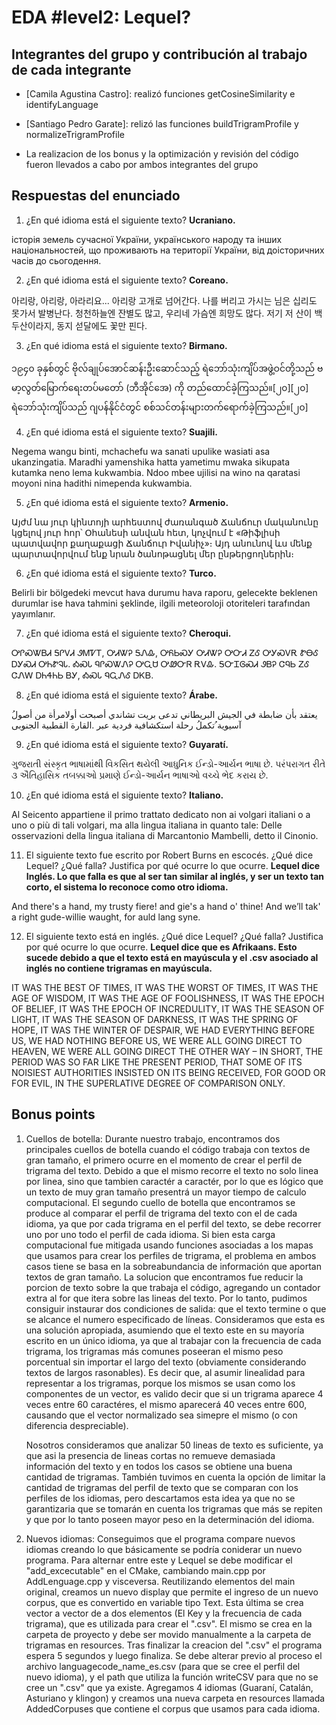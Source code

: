 # EDA #level2: Lequel?

## Integrantes del grupo y contribución al trabajo de cada integrante

* [Camila Agustina Castro]: realizó funciones getCosineSimilarity e identifyLanguage

* [Santiago Pedro Garate]: relizó las funciones buildTrigramProfile y normalizeTrigramProfile

* La realizacion de los bonus y la optimización y revisión del código fueron llevados a cabo por ambos integrantes del grupo

## Respuestas del enunciado

1. ¿En qué idioma está el siguiente texto? **Ucraniano.**

історія земель сучасної України, українського народу та інших національностей, що проживають на території України, від доісторичних часів до сьогодення.



2. ¿En qué idioma está el siguiente texto? **Coreano.**

아리랑, 아리랑, 아라리요... 아리랑 고개로 넘어간다. 나를 버리고 가시는 님은 십리도 못가서 발병난다. 청천하늘엔 잔별도 많고, 우리네 가슴엔 희망도 많다. 저기 저 산이 백두산이라지, 동지 섣달에도 꽃만 핀다.



3. ¿En qué idioma está el siguiente texto? **Birmano.**

၁၉၄၀ ခုနှစ်တွင် ဗိုလ်ချုပ်အောင်ဆန်းဦးဆောင်သည့် ရဲဘော်သုံးကျိပ်အဖွဲ့ဝင်တို့သည် ဗမာ့လွတ်မြောက်ရေးတပ်မတော် (ဘီအိုင်အေ) ကို တည်ထောင်ခဲ့ကြသည်။[၂၀][၂၀] ရဲဘော်သုံးကျိပ်သည် ဂျပန်နိုင်ငံတွင် စစ်သင်တန်းများတက်ရောက်ခဲ့ကြသည်။[၂၀]



4. ¿En qué idioma está el siguiente texto? **Suajili.**

Negema wangu binti, mchachefu wa sanati upulike wasiati asa ukanzingatia. Maradhi yamenshika hatta yametimu mwaka sikupata kutamka neno lema kukwambia. Ndoo mbee ujilisi na wino na qaratasi moyoni nina hadithi nimependa kukwambia.



5. ¿En qué idioma está el siguiente texto? **Armenio.**

Այժմ նա յուր կինտոյի արհեստով ժառանգած Ճանճուր մականունը կցելով յուր հոր՝ Օհանեսի անվան հետ, կոչվում է «Թիֆլիսի պատվավոր քաղաքացի Ճանճուր Իվանիչ»։ Այդ անունով ևս մենք պարտավորվում ենք նրան ծանոթացնել մեր ընթերցողներին։



6. ¿En qué idioma está el siguiente texto? **Turco.**

Belirli bir bölgedeki mevcut hava durumu hava raporu, gelecekte beklenen durumlar ise hava tahmini şeklinde, ilgili meteoroloji otoriteleri tarafından yayımlanır.



7. ¿En qué idioma está el siguiente texto? **Cheroqui.**

ᎤᎵᏍᏔᏴᏗ ᎦᎵᏙᏗ ᏭᎷᏤᎢ, ᎤᏗᏔᎮ ᎦᏁᎲ, ᎤᏲᏏᏍᎩ ᎤᏗᏔᎮ ᎤᏅᏗ ᏃᎴ ᎤᎩᏍᏙᎡ ᏑᎾᎴ ᎠᎩᏍᏗ ᎤᏂᏑᎸᏓ. ᎣᏍᏓ ᏄᎵᏍᏔᏁᎮ ᎤᏩᏌ ᎤᏪᏅᏒ ᎡᏙᎲ. ᎦᏅᏆᎶᏍᏗ ᏭᏴᎮ ᏣᏄᏏ ᏃᎴ ᏣᏁᎳ ᎠᏂᏎᏂᏏ ᏴᎩ, ᎣᏍᏓ ᏄᏩᏁᎴ ᎠᏦᏴ.



8. ¿En qué idioma está el siguiente texto? **Árabe.**

ُیعتقد بأن ضابطة في الجیش البریطاني تدعى بریت تشاندي أصبحت أولامرأة من أصول آسیویة ُتكملُ رحلة استكشافیة فردیة عبر .القارة القطبیة الجنوبی  



9. ¿En qué idioma está el siguiente texto? **Guyaratí.**

ગુજરાતી સંસ્કૃત ભાષામાંથી વિકસિત થયેલી આધુનિક ઈન્ડો-આર્યન ભાષા છે. પરંપરાગત રીતે ૩ ઐતિહાસિક તબક્કાઓ પ્રમાણે ઈન્ડો-આર્યન ભાષાઓ વચ્ચે ભેદ કરાય છે.



10. ¿En qué idioma está el siguiente texto? **Italiano.**

Al Seicento appartiene il primo trattato dedicato non ai volgari italiani o a uno o più di tali volgari, ma alla lingua italiana in quanto tale: Delle osservazioni della lingua italiana di Marcantonio Mambelli, detto il Cinonio.



11. El siguiente texto fue escrito por Robert Burns en escocés. ¿Qué dice Lequel? ¿Qué falla? Justifica por qué ocurre lo que ocurre. **Lequel dice Inglés. Lo que falla es que al ser tan similar al inglés, y ser un texto tan corto, el sistema lo reconoce como otro idioma.**

And there's a hand, my trusty fiere! and gie's a hand o' thine! And we’ll tak' a right gude-willie waught, for auld lang syne.



12. El siguiente texto está en inglés. ¿Qué dice Lequel? ¿Qué falla? Justifica por qué ocurre lo que ocurre. **Lequel dice que es   Afrikaans. Esto sucede debido a que el texto está en mayúscula y el .csv asociado al inglés no contiene trigramas en mayúscula.**

IT WAS THE BEST OF TIMES, IT WAS THE WORST OF TIMES,
IT WAS THE AGE OF WISDOM, IT WAS THE AGE OF FOOLISHNESS,
IT WAS THE EPOCH OF BELIEF, IT WAS THE EPOCH OF INCREDULITY,
IT WAS THE SEASON OF LIGHT, IT WAS THE SEASON OF DARKNESS,
IT WAS THE SPRING OF HOPE, IT WAS THE WINTER OF DESPAIR,
WE HAD EVERYTHING BEFORE US, WE HAD NOTHING BEFORE US,
WE WERE ALL GOING DIRECT TO HEAVEN, WE WERE ALL GOING DIRECT THE OTHER WAY
– IN SHORT, THE PERIOD WAS SO FAR LIKE THE PRESENT PERIOD, THAT SOME OF ITS NOISIEST AUTHORITIES INSISTED ON ITS BEING RECEIVED, FOR GOOD OR FOR EVIL, IN THE SUPERLATIVE DEGREE OF COMPARISON ONLY.



## Bonus points

1. Cuellos de botella:
    Durante nuestro trabajo, encontramos dos principales cuellos de botella cuando el código trabaja con textos de gran tamaño, el primero ocurre en el momento de crear el perfil de trigrama del texto. Debido a que el mismo recorre el texto no solo linea por linea, sino que tambien caractér a caractér, por lo que es lógico que un texto de muy gran tamaño presentrá un mayor tiempo de calculo computacional. El segundo cuello de botella que encontramos se produce al comparar el perfil de trigrama del texto con el de cada idioma, ya que por cada trigrama en el perfil del texto, se debe recorrer uno por uno todo el perfil de cada idioma. Si bien esta carga computacional fue mitigada usando funciones asociadas a los mapas que usamos para crear los perfiles de trigrama, el problema en ambos casos tiene se basa en la sobreabundancia de información que aportan textos de gran tamaño. La solucion que encontramos fue reducir la porcion de texto sobre la que trabaja el código, agregando un contador extra al for que itera sobre las lineas del texto. Por lo tanto, pudimos consiguir instaurar dos condiciones de salida: que el texto termine o que se alcance el numero especificado de líneas. Consideramos que esta es una solución apropiada, asumiendo que el texto este en su mayoría escrito en un único idioma, ya que al trabajar con la frecuencia de cada trigrama, los trigramas más comunes poseeran el mismo peso porcentual sin importar el largo del texto (obviamente considerando textos de largos rasonables). Es decir que, al asumir linealidad para representar a los trigramas, porque los mismos se usan como los componentes de un vector, es valido decir que si un trigrama aparece 4 veces entre 60 caractéres, el mismo aparecerá 40 veces entre 600, causando que el vector normalizado sea simepre el mismo (o con diferencia despreciable).
    
    Nosotros consideramos que analizar 50 lineas de texto es suficiente, ya que asi la presencia de lineas cortas no remueve demasiada información del texto y en todos los casos se obtiene una buena cantidad de trigramas. También tuvimos en cuenta la opción de limitar la cantidad de trigramas del perfil de texto que se comparan con los perfiles de los idiomas, pero descartamos esta idea ya que no se garantizaria que se tomarán en cuenta los trigramas que más se repiten y que por lo tanto poseen mayor peso en la determinación del idioma.

2. Nuevos idiomas:
    Conseguimos que el programa compare nuevos idiomas creando lo que básicamente se podría coniderar un nuevo programa. Para alternar entre este y Lequel se debe modificar el "add_excecutable" en el CMake, cambiando main.cpp por AddLenguage.cpp y visceversa. Reutilizando elementos del main original, creamos un nuevo display que permite el ingreso de un nuevo corpus, que es convertido en variable tipo Text. Esta última se crea vector a vector de a dos elementos (El Key y la frecuencia de cada trigrama), que es utilizada para crear el ".csv". El mismo se crea en la carpeta de proyecto y debe ser movido manualmente a la carpeta de trigramas en resources. Tras finalizar la creacion del ".csv" el programa espera 5 segundos y luego finaliza. Se debe alterar previo al proceso el archivo languagecode_name_es.csv (para que se cree el perfil del nuevo idioma), y el path que utiliza la función writeCSV para que no se cree un ".csv" que ya existe. Agregamos 4 idiomas (Guaraní, Catalán, Asturiano y klingon) y creamos una nueva carpeta en resources llamada AddedCorpuses que contiene el corpus que usamos para cada idioma.   

